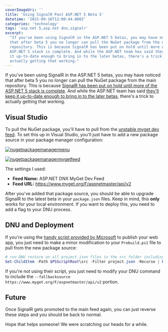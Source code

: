 ```yaml
---
coverImageUri: ''
title: 'Using SignalR Past ASP.NET 5 Beta 5'
datetime: '2015-09-16T12:00:44.000Z'
categories: 'technology'
tags: 'asp.net 5,asp.net dnx,signalr'
excerpt:
  "If you've been using SignalR in the ASP.NET 5 betas, you may have noticed
  that after beta 5 you no longer can pull the NuGet package from the main
  repository. This is because SignalR has been put on hold until more of the
  ASP.NET 5 stack is complete. And while the ASP.NET team has said they'll keep
  it up-to-date enough to bring in to the later betas, there's a trick to
  actually getting that working."
---
```


If you've been using SignalR in the ASP.NET 5 betas, you may have noticed that
after beta 5 you no longer can pull the NuGet package from the main repository.
This is because
[SignalR has been put on hold until more of the ASP.NET 5 stack is complete](https://github.com/aspnet/Home/wiki/Roadmap#future-work 'ASP.NET 5 Roadmap | Github').
And while the ASP.NET team has said
[they'll keep it up-to-date enough to bring in to the later betas](https://github.com/aspnet/SignalR-Server/issues/109 'Tweaking SignalR for beta releases? | Github Issues'),
there's a trick to actually getting that working.

## Visual Studio

To pull the NuGet package, you'll have to pull from the
[unstable myget dev feed](https://www.myget.org/gallery/aspnetvnext). To set
this up in Visual Studio, you'll just have to add a new package source in your
package manager configuration:

[![nugetpackagemanagermenu](http://assets.brandonmartinez.com/brandonmartinez/2015/09/nugetpackagemanagermenu.png)](http://assets.brandonmartinez.com/brandonmartinez/2015/09/nugetpackagemanagermenu.png)

[![nugetpackagemanagermygetfeed](http://assets.brandonmartinez.com/brandonmartinez/2015/09/nugetpackagemanagermygetfeed.png)](http://assets.brandonmartinez.com/brandonmartinez/2015/09/nugetpackagemanagermygetfeed.png)

The settings I used:

- **Feed Name:** ASP.NET DNX MyGet Dev Feed
- **Feed URL:** https://www.myget.org/F/aspnetmaster/api/v2

After you've added that package source, you should be able to upgrade SignalR to
the latest beta in your `package.json` files. Keep in mind, this **only** works
for your local environment. If you want to deploy this, you need to add a flag
to your DNU process.

## DNU and Deployment

If you're using the
[handy script provided by Microsoft](https://msdn.microsoft.com/en-us/Library/vs/alm/Build/azure/deploy-aspnet5 'Build and Deploy your ASP.NET 5 Application to an Azure Web App')
to publish your web app, you just need to make a minor modification to your
`Prebuild.ps1` file to pull from the new package source:

```powershell
# run DNU restore on all project.json files in the src folder including 2>1 to redirect stderr to stdout for badly behaved tools
Get-ChildItem -Path $PSScriptRoot\src -Filter project.json -Recurse | ForEach-Object { & "dnu" "restore" "$_.FullName" "--fallbacksource" "https://www.myget.org/F/aspnetmaster/api/v2" "2>1" }
```

If you're not using their script, you just need to modify your DNU command to
include the `--fallbacksource https://www.myget.org/F/aspnetmaster/api/v2`
portion.

## Future

Once SignalR gets promoted to the main feed again, you can just reverse these
steps and you should be back to normal.

Hope that helps someone! We were scratching our heads for a while.
